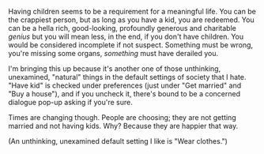 Having children seems to be a requirement for a meaningful life. You can be the crappiest person, but as long as you have a kid, you are redeemed. You can be a hella rich, good-looking, profoundly generous and charitable <i>genius</i> but you will mean less, in the end, if you don't have children. You would be considered incomplete if not suspect. Something must be wrong, you're missing some organs, <i>something</i> must have derailed you.

I'm bringing this up because it's another one of those unthinking, unexamined, "natural" things in the default settings of society that I hate. "Have kid" is checked under preferences (just under "Get married" and "Buy a house"), and if you uncheck it, there's bound to be a concerned dialogue pop-up asking if you're sure.

Times are changing though. People are choosing; they are not getting married and not having kids. Why? Because they are happier that way.

(An unthinking, unexamined default setting I like is "Wear clothes.")
